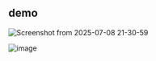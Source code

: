 

## demo

![Screenshot from 2025-07-08 21-30-59](https://github.com/user-attachments/assets/ffdb0310-6972-4c10-a3a2-5a202a314ef3)


![image](https://github.com/user-attachments/assets/a9725178-526c-4a5e-9c97-3eac097715cc)
